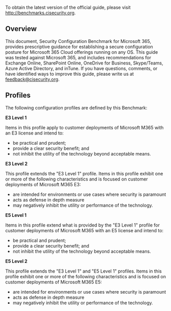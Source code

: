 To obtain the latest version of the official guide, please visit http://benchmarks.cisecurity.org.

## Overview

This document, Security Configuration Benchmark for Microsoft 365, provides prescriptive guidance for establishing a secure configuration posture for Microsoft 365 Cloud offerings running on any OS. This guide was tested against Microsoft 365, and includes recommendations for Exchange Online, SharePoint Online, OneDrive for Business, Skype/Teams, Azure Active Directory, and inTune. If you have questions, comments, or have identified ways to improve this guide, please write us at feedback@cisecurity.org.

## Profiles

The following configuration profiles are defined by this Benchmark:

**E3 Level 1**

Items in this profile apply to customer deployments of Microsoft M365 with an E3 license and intend to:
- be practical and prudent;
- provide a clear security benefit; and
- not inhibit the utility of the technology beyond acceptable means.

**E3 Level 2**

This profile extends the "E3 Level 1" profile. Items in this profile exhibit one or more of the following characteristics and is focused on customer deployments of Microsoft M365 E3:
- are intended for environments or use cases where security is paramount
- acts as defense in depth measure
- may negatively inhibit the utility or performance of the technology.

**E5 Level 1**

Items in this profile extend what is provided by the "E3 Level 1" profile for customer deployments of Microsoft M365 with an E5 license and intend to:
- be practical and prudent;
- provide a clear security benefit; and
- not inhibit the utility of the technology beyond acceptable means.

**E5 Level 2**

This profile extends the "E3 Level 1" and "E5 Level 1" profiles. Items in this profile exhibit one or more of the following characteristics and is focused on customer deployments of Microsoft M365 E5:
- are intended for environments or use cases where security is paramount
- acts as defense in depth measure
- may negatively inhibit the utility or performance of the technology.
